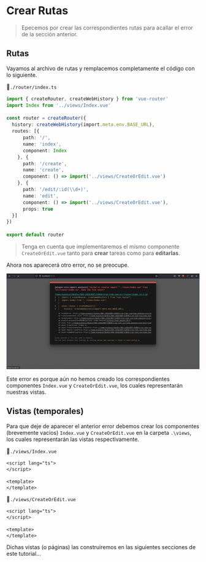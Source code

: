 # Crear Rutas

>Epecemos por crear las correspondientes rutas para acallar el error de la sección anterior.

## Rutas

Vayamos al archivo de rutas y remplacemos completamente el código con lo siguiente.

📃`./router/index.ts`
```ts
import { createRouter, createWebHistory } from 'vue-router'
import Index from '../views/Index.vue'

const router = createRouter({
  history: createWebHistory(import.meta.env.BASE_URL),
  routes: [{
      path: '/',
      name: 'index',
      component: Index
    }, {
      path: '/create',
      name: 'create',
      component: () => import('../views/CreateOrEdit.vue')
    }, {
      path: '/edit/:id(\\d+)',      
      name: 'edit',
      component: () => import('../views/CreateOrEdit.vue'),
      props: true
  }]
})

export default router
```

>Tenga en cuenta que implementaremos el mismo componente `CreateOrEdit.vue` tanto para **crear** tareas como para **editarlas**.

Ahora nos aparecerá otro error, no se preocupe.
 
![vue-create-routes](./img/vue-create-routes-1.jpg)

Este error es porque aún no hemos creado los correspondientes componentes `Index.vue` y `CreateOrEdit.vue`, los cuales representarán nuestras vistas.

## Vistas (temporales)

Para que deje de aparecer el anterior error debemos crear los componentes (brevemente vacios) `Index.vue` y `CreateOrEdit.vue` en la carpeta `.\views`, los cuales representarán las vistas respectivamente.

📃`./views/Index.vue`
```vue
<script lang="ts">
</script>

<template>
</template>
```

📃`./views/CreateOrEdit.vue`
```vue
<script lang="ts">
</script>

<template>
</template>
```

Dichas vistas (o páginas) las construiremos en las siguientes secciones de este tutorial...
